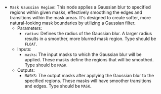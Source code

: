 - `Mask Gaussian Region`: This node applies a Gaussian blur to specified regions within given masks, effectively smoothing the edges and transitions within the mask areas. It's designed to create softer, more natural-looking mask boundaries by utilizing a Gaussian filter.
    - Parameters:
        - `radius`: Defines the radius of the Gaussian blur. A larger radius results in a smoother, more blurred mask region. Type should be `FLOAT`.
    - Inputs:
        - `masks`: The input masks to which the Gaussian blur will be applied. These masks define the regions that will be smoothed. Type should be `MASK`.
    - Outputs:
        - `MASKS`: The output masks after applying the Gaussian blur to the specified regions. These masks will have smoother transitions and edges. Type should be `MASK`.
